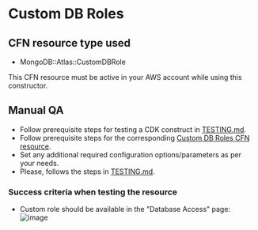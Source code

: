 # Custom DB Roles


## CFN resource type used
- MongoDB::Atlas::CustomDBRole

This CFN resource must be active in your AWS account while using this constructor.


## Manual QA
- Follow prerequisite steps for testing a CDK construct in [TESTING.md](../../../TESTING.md).
- Follow prerequisite steps for the corresponding [Custom DB Roles CFN resource](../../../../cfn-resources/custom-db-role/test/README.md).
- Set any additional required configuration options/parameters as per your needs.
- Please, follows the steps in [TESTING.md](../../../TESTING.md).


### Success criteria when testing the resource
- Custom role should be available in the "Database Access" page:
![image](https://user-images.githubusercontent.com/5663078/227566882-b6bb8a83-988a-402e-9211-ffc0073c5aed.png)